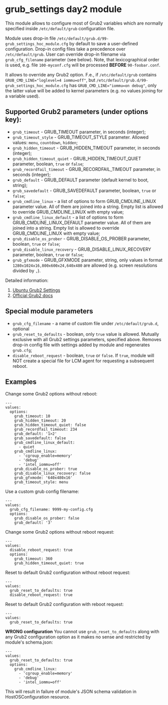 # grub_settings day2 module

This module allows to configure most of Grub2 variables which are normally specified inside `/etc/default/grub` configuration file.

Module uses drop-in file `/etc/default/grub.d/99-grub_settings_hoc_module.cfg` by default to save a user-defined configuration. Drop-in config files take a precedence over `/etc/default/grub`. User can override drop-in filename via `grub_cfg_filename` parameter (see below). Note, that lexicographical order is used, e.g. file `100-myconf.cfg` will be processed **BEFORE** `90-foobar.conf`.

It allows to override any Grub2 option. F.e., if `/etc/default/grub` contains `GRUB_CMD_LINE="loglevel=4 iommu=off"`, but `/etc/default/grub.d/99-grub_settings_hoc_module.cfg` has `GRUB_CMD_LINE="iommu=on debug"`, only the latter value will be added to kernel parameters (e.g. no values joining for a variable used).

## Supported Grub2 parameters (under options key):
- `grub_timeout` - GRUB_TIMEOUT parameter, in seconds (integer);
- `grub_timeout_style` - GRUB_TIMEOUT_STYLE parameter. Allowed values: `menu`, `countdown`, `hidden`;
- `grub_hidden_timeout` - GRUB_HIDDEN_TIMEOUT parameter, in seconds (integer);
- `grub_hidden_timeout_quiet` - GRUB_HIDDEN_TIMEOUT_QUIET parameter, boolean, `true` or `false`;
- `grub_recordfail_timeout` - GRUB_RECORDFAIL_TIMEOUT parameter, in seconds (integer);
- `grub_default` - GRUB_DEFAULT parameter (default kernel to boot, string);
- `grub_savedefault` - GRUB_SAVEDEFAULT parameter, boolean, `true` or `false`;
- `grub_cmdline_linux` - a list of options to form GRUB_CMDLINE_LINUX parameter value. All of them are joined into a string. Empty list is allowed to override GRUB_CMDLINE_LINUX with empty value;
- `grub_cmdline_linux_default` - a list of options to form GRUB_CMDLINE_LINUX_DEFAULT parameter value. All of them are joined into a string. Empty list is allowed to override GRUB_CMDLINE_LINUX with empty value;
- `grub_disable_os_prober` - GRUB_DISABLE_OS_PROBER parameter, boolean, `true` or `false`;
- `grub_disable_linux_recovery` - GRUB_DISABLE_LINUX_RECOVERY parameter, boolean, `true` or `false`;
- `grub_gfxmode` - GRUB_GFXMODE parameter, string, only values in format `1280x1024x16,800x600x24,640x480` are allowed (e.g. screen resolutions divided by `,`).

Detailed information:
1. [Ubuntu Grub2 Settings](https://help.ubuntu.com/community/Grub2/Setup)
2. [Official Grub2 docs](https://www.gnu.org/software/grub/manual/grub/html_node/Simple-configuration.html)


## Special module parameters
- `grub_cfg_filename` - a name of custom file under `/etc/default/grub.d`, optional
- `grub_reset_to_defaults` - boolean, only `true` value is allowed. Mutually exclusive with all Grub2 settings parameters, specified above. Removes drop-in config file with settings added by module and regenerates `grub.cfg`;
- `disable_reboot_request` - boolean, `true` or `false`. If `true`, module will NOT create a special file for LCM agent for requesting a subsequent reboot.

## Examples

Change some Grub2 options without reboot:
```
---
values:
  options:
    grub_timeout: 10
    grub_hidden_timeout: 20
    grub_hidden_timeout_quiet: false
    grub_recordfail_timeout: 234
    grub_default: '1>2'
    grub_savedefault: false
    grub_cmdline_linux_default:
      - quiet
    grub_cmdline_linux:
      - 'cgroup_enable=memory'
      - 'debug'
      - 'intel_iommu=off'
    grub_disable_os_prober: true
    grub_disable_linux_recovery: false
    grub_gfxmode: '640x480x16'
    grub_timeout_style: menu
```

Use a custom grub config filename:
```
---
values:
  grub_cfg_filename: 9999-my-config.cfg
  options:
    grub_disable_os_prober: false
    grub_default: '3'
```

Change some Grub2 options without reboot request:
```
---
values:
  disable_reboot_request: true
  options:
    grub_timeout: 360
    grub_hidden_timeout_quiet: true
```

Reset to default Grub2 configuration without reboot request:
```
---
values:
  grub_reset_to_defaults: true
  disable_reboot_request: true
```

Reset to default Grub2 configuration with reboot request:
```
---
values:
  grub_reset_to_defaults: true
```

**WRONG configuration** You cannot use `grub_reset_to_defaults` along with any Grub2 configuration option as it makes no sense and restricted by module's schema.json:
```
---
values:
  grub_reset_to_defaults: true
  options:
    grub_cmdline_linux:
      - 'cgroup_enable=memory'
      - 'debug'
      - 'intel_iommu=off'
```
This will result in failure of module's JSON schema validation in HostOSConfiguration resource.
